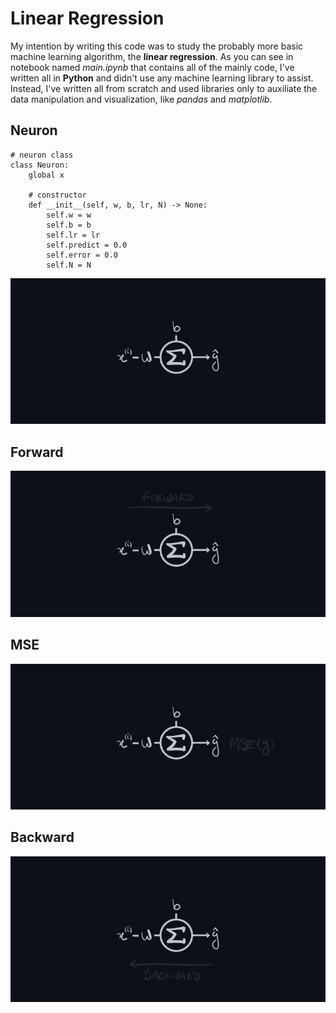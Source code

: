 # Linear Regression
My intention by writing this code was to study the probably more basic machine learning algorithm, the **linear regression**. As you can see in notebook named *main.ipynb* that contains all of the mainly code, I've written all in **Python** and didn't use any machine learning library to assist. Instead, I've written all from scratch and used libraries only to auxiliate the data manipulation and visualization, like *pandas* and *matplotlib*. 


## Neuron

```
# neuron class
class Neuron:
    global x
    
    # constructor
    def __init__(self, w, b, lr, N) -> None:
        self.w = w
        self.b = b 
        self.lr = lr
        self.predict = 0.0
        self.error = 0.0
        self.N = N
```
![neuron](/images/neuron.png)

## Forward
![forward](/images/forward.png)

## MSE
![mse](/images/mse.png)

## Backward
![backward](/images/backward.png)
